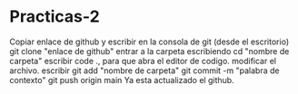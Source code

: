 # Practicas-2
Copiar enlace de github y escribir en la consola de git (desde el escritorio) git clone "enlace de github"
entrar a la carpeta escribiendo cd "nombre de carpeta"
escribir code ., para que abra el editor de codigo.
modificar el archivo.
 escribir git add "nombre de carpeta"
 git commit -m "palabra de contexto"
 git push origin main
 Ya esta actualizado el github.